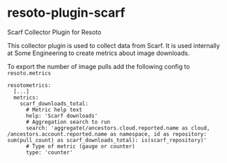 # resoto-plugin-scarf
Scarf Collector Plugin for Resoto

This collector plugin is used to collect data from Scarf. It is used internally at Some Engineering to create metrics about image downloads.

To export the number of image pulls add the following config to `resoto.metrics`
```
resotometrics:
  [...]
  metrics:
    scarf_downloads_total:
      # Metric help text
      help: 'Scarf downloads'
      # Aggregation search to run
      search: 'aggregate(/ancestors.cloud.reported.name as cloud, /ancestors.account.reported.name as namespace, id as repository: sum(pull_count) as scarf_downloads_total): is(scarf_repository)'
      # Type of metric (gauge or counter)
      type: 'counter'
```
